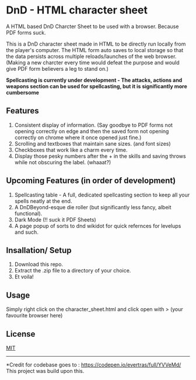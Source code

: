 # DnD -  HTML character sheet #
A HTML based DnD Charcter Sheet to be used with a browser. Because PDF forms suck.

This is a DnD character sheet made in HTML to be directly run locally from the player's computer. The HTML form auto saves to local storage so that the data persists across multiple reloads/launches of the web browser. (Making a new charcter every time would defeat the purpose and would give PDF form believers a leg to stand on.)


**Spellcasting is currently under development - The attacks, actions and weapons section can be used for spellcasting, but it is significantly more cumbersome**

## Features ##
1. Consistent display of information. (Say goodbye to PDF forms not opening correctly on edge and then the saved form not opening correctly on chrome where it once opened just fine.)
2. Scrolling and textboxes that maintain sane sizes. (and font sizes)
3. Checkboxes that work like a charm every time.
4. Display those pesky numbers after the + in the skills and saving throws while not obscuring the label. (whaaat?)

## Upcoming Features (in order of development)
1. Spellcasting table - A full, dedicated spellcasting section to keep all your spells neatly at the end.
2. A DnDBeyond-esque die roller (but significantly less fancy, albeit functional).
3. Dark Mode (!! suck it PDF Sheets)
4. A page popup of sorts to dnd wikidot for quick refernces for levelups and such.

## Insallation/ Setup ##
1. Download this repo.
2. Extract the .zip file to a directory of your choice.
3. Et voila!

## Usage ##
Simply right click on the character_sheet.html and click open with > (your favourite browser here)

## License ##
[MIT](https://github.com/vibhav1011/DnD-html-sheet/blob/main/LICENSE) 

--------------------------------------------------------------------------------------------------------
*Credit for codebase goes to : https://codepen.io/evertras/full/YVVeMd/   This project was build upon this.

